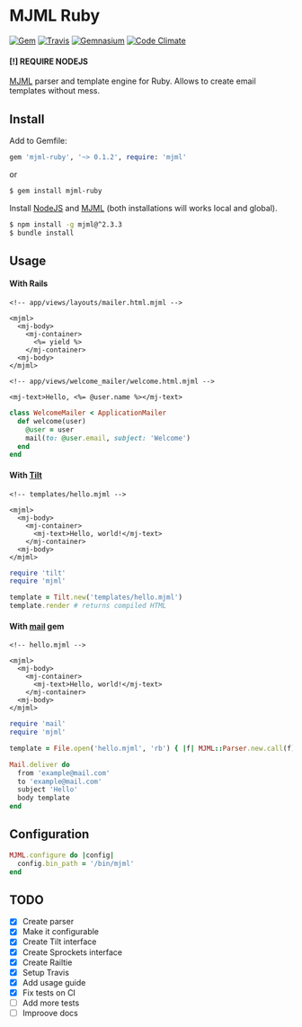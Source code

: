 # MJML Ruby

[![Gem](https://img.shields.io/gem/v/mjml-ruby.svg?maxAge=3600)](https://rubygems.org/gems/mjml-ruby)
[![Travis](https://img.shields.io/travis/kolybasov/mjml-ruby.svg?maxAge=3600)](https://travis-ci.org/kolybasov/mjml-ruby)
[![Gemnasium](https://img.shields.io/gemnasium/kolybasov/mjml-ruby.svg?maxAge=3600)](https://gemnasium.com/github.com/kolybasov/mjml-ruby)
[![Code Climate](https://img.shields.io/codeclimate/github/kolybasov/mjml-ruby.svg?maxAge=3600)](https://codeclimate.com/github/kolybasov/mjml-ruby)

#### [!] REQUIRE NODEJS

[MJML](https://mjml.io) parser and template engine for Ruby. 
Allows to create email templates without mess.

## Install

Add to Gemfile:

```ruby
gem 'mjml-ruby', '~> 0.1.2', require: 'mjml'
```

or

```bash
$ gem install mjml-ruby
```

Install [NodeJS](https://nodejs.org/en/) and [MJML](https://mjml.io) (both installations will works local and global).

```bash
$ npm install -g mjml@^2.3.3
$ bundle install
```

## Usage

#### With Rails

```erb
<!-- app/views/layouts/mailer.html.mjml -->

<mjml>
  <mj-body>
    <mj-container>
      <%= yield %>
    </mj-container>
  <mj-body>
</mjml>
```

```erb
<!-- app/views/welcome_mailer/welcome.html.mjml -->

<mj-text>Hello, <%= @user.name %></mj-text>
```

```ruby
class WelcomeMailer < ApplicationMailer
  def welcome(user)
  	@user = user
  	mail(to: @user.email, subject: 'Welcome')
  end
end
```

#### With [Tilt](https://github.com/rtomayko/tilt)

```erb
<!-- templates/hello.mjml -->

<mjml>
  <mj-body>
    <mj-container>
      <mj-text>Hello, world!</mj-text>
    </mj-container>
  <mj-body>
</mjml>
```

```ruby
require 'tilt'
require 'mjml'

template = Tilt.new('templates/hello.mjml')
template.render # returns compiled HTML
```

#### With [mail](https://github.com/mikel/mail) gem

```erb
<!-- hello.mjml -->

<mjml>
  <mj-body>
    <mj-container>
      <mj-text>Hello, world!</mj-text>
    </mj-container>
  <mj-body>
</mjml>
```

```ruby
require 'mail'
require 'mjml'

template = File.open('hello.mjml', 'rb') { |f| MJML::Parser.new.call(f) }

Mail.deliver do
  from 'example@mail.com'
  to 'example@mail.com'
  subject 'Hello'
  body template
end
```

## Configuration

```ruby
MJML.configure do |config|
  config.bin_path = '/bin/mjml'
end
```

## TODO
- [x] Create parser
- [x] Make it configurable
- [x] Create Tilt interface
- [x] Create Sprockets interface
- [x] Create Railtie
- [x] Setup Travis
- [x] Add usage guide
- [x] Fix tests on CI
- [ ] Add more tests
- [ ] Improove docs
